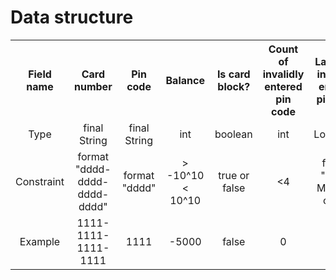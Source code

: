# Data structure

<style>
    th, td {
        text-align: center;
        vertical-align: middle;
    }
</style>

<table>
    <tr>
        <th>Field name</th>
        <th>Card number</th>
        <th>Pin code</th>
        <th>Balance</th>
        <th>Is card block?</th>
        <th>Count of invalidly <br> entered pin code</th>
        <th>Last date invalidly <br> entered pin code</th>
    </tr>
    <tr>
        <td>Type</td>
        <td>final String</td>
        <td>final String</td>
        <td>int</td>
        <td>boolean</td>
        <td>int</td>
        <td>LocalDate</td>
    </tr>
    <tr>
        <td>Constraint</td>
        <td>format <br> "dddd-dddd-dddd-dddd"</td>
        <td>format <br> "dddd"</td>
        <td>> -10^10 <br> < 10^10 </td>
        <td>true or false</td>
        <td><4</td>
        <td>format <br> "yyyy-MM-dd" <br> or null</td>
    </tr>
    <tr>
        <td>Example</td>
        <td>1111-1111-1111-1111</td>
        <td>1111</td>
        <td>-5000</td>
        <td>false</td>
        <td>0</td>
        <td>null</td>
    </tr>
</table>